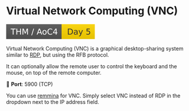 # Virtual Network Computing (VNC)

[![adventofcyber4](../../../cybersecurity/_badges/thm/adventofcyber4/day5.svg)](https://tryhackme.com/room/adventofcyber4)

<div class="row row-cols-md-2"><div>

Virtual Network Computing (VNC) is a graphical desktop-sharing system similar to [RDP](../protocols/rdp.md), but using the RFB protocol.

It can optionally allow the remote user to control the keyboard and the mouse, on top of the remote computer.

🐊️ **Port**: 5900 (TCP)

You can use [remmina](../protocols/rdp.md) for VNC. Simply select VNC instead of RDP in the dropdown next to the IP address field.
</div><div>
</div></div>

